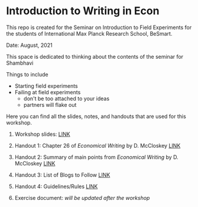 # Introduction to Writing in Econ

This repo is created for the Seminar on Introduction to Field Experiments for the students of International Max Planck Research School, BeSmart. 

Date: August, 2021



This space is dedicated to thinking about the contents of the seminar for Shambhavi 

Things to include

- Starting field experiments 
- Failing at field experiments 
	- don't be too attached to your ideas 
	- partners will flake out 








Here you can find all the slides, notes, and handouts that are used for this workshop. 

1. Workshop slides: [LINK](https://shambhavipriyam.github.io/writing_econ_intro/notes/workshop_slides.html)

2. Handout 1: Chapter 26 of _Economical Writing_ by D. McCloskey [LINK](https://shambhavipriyam.github.io/writing_econ_intro/handouts/ch26_McCloskey_Economical_Writing_handout.pdf)

3. Handout 2: Summary of main points from _Economical Writing_ by D. McCloskey [LINK](https://shambhavipriyam.github.io/writing_econ_intro/handouts/economicalwriting_handout.pdf)

4. Handout 3: List of Blogs to Follow [LINK](https://shambhavipriyam.github.io/writing_econ_intro/handouts/blogs_handout.html)

5. Handout 4: Guidelines/Rules [LINK](https://shambhavipriyam.github.io/writing_econ_intro/handouts/guidelines_handout.pdf)

6. Exercise document: _will be updated after the workshop_


